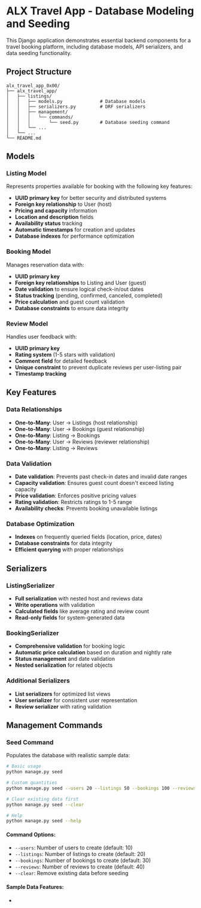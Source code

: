 # ALX Travel App - Database Modeling and Seeding

This Django application demonstrates essential backend components for a travel booking platform, including database models, API serializers, and data seeding functionality.

## Project Structure

```
alx_travel_app_0x00/
├── alx_travel_app/
│   ├── listings/
│   │   ├── models.py              # Database models
│   │   ├── serializers.py         # DRF serializers
│   │   ├── management/
│   │   │   └── commands/
│   │   │       └── seed.py        # Database seeding command
│   │   └── ...
│   └── ...
└── README.md
```

## Models

### Listing Model
Represents properties available for booking with the following key features:
- **UUID primary key** for better security and distributed systems
- **Foreign key relationship** to User (host)
- **Pricing and capacity** information
- **Location and description** fields
- **Availability status** tracking
- **Automatic timestamps** for creation and updates
- **Database indexes** for performance optimization

### Booking Model
Manages reservation data with:
- **UUID primary key**
- **Foreign key relationships** to Listing and User (guest)
- **Date validation** to ensure logical check-in/out dates
- **Status tracking** (pending, confirmed, canceled, completed)
- **Price calculation** and guest count validation
- **Database constraints** to ensure data integrity

### Review Model
Handles user feedback with:
- **UUID primary key**
- **Rating system** (1-5 stars with validation)
- **Comment field** for detailed feedback
- **Unique constraint** to prevent duplicate reviews per user-listing pair
- **Timestamp tracking**

## Key Features

### Data Relationships
- **One-to-Many**: User → Listings (host relationship)
- **One-to-Many**: User → Bookings (guest relationship)
- **One-to-Many**: Listing → Bookings
- **One-to-Many**: User → Reviews (reviewer relationship)
- **One-to-Many**: Listing → Reviews

### Data Validation
- **Date validation**: Prevents past check-in dates and invalid date ranges
- **Capacity validation**: Ensures guest count doesn't exceed listing capacity
- **Price validation**: Enforces positive pricing values
- **Rating validation**: Restricts ratings to 1-5 range
- **Availability checks**: Prevents booking unavailable listings

### Database Optimization
- **Indexes** on frequently queried fields (location, price, dates)
- **Database constraints** for data integrity
- **Efficient querying** with proper relationships

## Serializers

### ListingSerializer
- **Full serialization** with nested host and reviews data
- **Write operations** with validation
- **Calculated fields** like average rating and review count
- **Read-only fields** for system-generated data

### BookingSerializer
- **Comprehensive validation** for booking logic
- **Automatic price calculation** based on duration and nightly rate
- **Status management** and date validation
- **Nested serialization** for related objects

### Additional Serializers
- **List serializers** for optimized list views
- **User serializer** for consistent user representation
- **Review serializer** with rating validation

## Management Commands

### Seed Command
Populates the database with realistic sample data:

```bash
# Basic usage
python manage.py seed

# Custom quantities
python manage.py seed --users 20 --listings 50 --bookings 100 --reviews 150

# Clear existing data first
python manage.py seed --clear

# Help
python manage.py seed --help
```

#### Command Options:
- `--users`: Number of users to create (default: 10)
- `--listings`: Number of listings to create (default: 20)
- `--bookings`: Number of bookings to create (default: 30)
- `--reviews`: Number of reviews to create (default: 40)
- `--clear`: Remove existing data before seeding

#### Sample Data Features:
-
